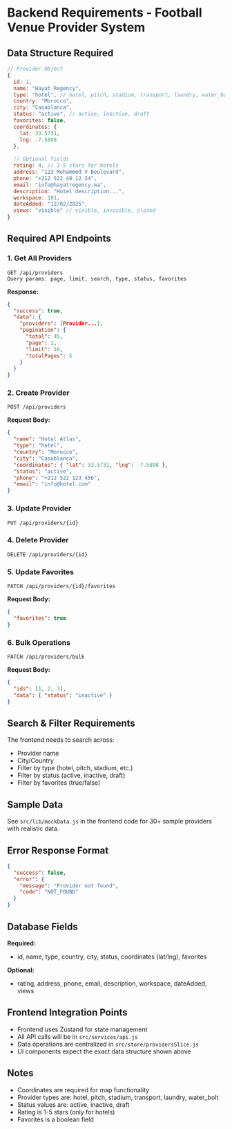 # Backend Requirements - Football Venue Provider System

## Data Structure Required

```javascript
// Provider Object
{
  id: 1,
  name: "Hayat Regency",
  type: "hotel", // hotel, pitch, stadium, transport, laundry, water_bolt
  country: "Morocco",
  city: "Casablanca",
  status: "active", // active, inactive, draft
  favorites: false,
  coordinates: {
    lat: 33.5731,
    lng: -7.5898
  },
  
  // Optional fields
  rating: 4, // 1-5 stars for hotels
  address: "123 Mohammed V Boulevard",
  phone: "+212 522 48 12 34",
  email: "info@hayatregency.ma",
  description: "Hotel description...",
  workspace: 101,
  dateAdded: "12/02/2025",
  views: "visible" // visible, invisible, closed
}
```

## Required API Endpoints

### 1. Get All Providers
```
GET /api/providers
Query params: page, limit, search, type, status, favorites
```

**Response:**
```json
{
  "success": true,
  "data": {
    "providers": [Provider...],
    "pagination": {
      "total": 45,
      "page": 1,
      "limit": 10,
      "totalPages": 5
    }
  }
}
```

### 2. Create Provider
```
POST /api/providers
```

**Request Body:**
```json
{
  "name": "Hotel Atlas",
  "type": "hotel",
  "country": "Morocco",
  "city": "Casablanca",
  "coordinates": { "lat": 33.5731, "lng": -7.5898 },
  "status": "active",
  "phone": "+212 522 123 456",
  "email": "info@hotel.com"
}
```

### 3. Update Provider
```
PUT /api/providers/{id}
```

### 4. Delete Provider
```
DELETE /api/providers/{id}
```

### 5. Update Favorites
```
PATCH /api/providers/{id}/favorites
```

**Request Body:**
```json
{
  "favorites": true
}
```

### 6. Bulk Operations
```
PATCH /api/providers/bulk
```

**Request Body:**
```json
{
  "ids": [1, 2, 3],
  "data": { "status": "inactive" }
}
```

## Search & Filter Requirements

The frontend needs to search across:
- Provider name
- City/Country
- Filter by type (hotel, pitch, stadium, etc.)
- Filter by status (active, inactive, draft)
- Filter by favorites (true/false)

## Sample Data

See `src/lib/mockData.js` in the frontend code for 30+ sample providers with realistic data.

## Error Response Format

```json
{
  "success": false,
  "error": {
    "message": "Provider not found",
    "code": "NOT_FOUND"
  }
}
```

## Database Fields

**Required:**
- id, name, type, country, city, status, coordinates (lat/lng), favorites

**Optional:**
- rating, address, phone, email, description, workspace, dateAdded, views

## Frontend Integration Points

- Frontend uses Zustand for state management
- All API calls will be in `src/services/api.js`
- Data operations are centralized in `src/store/providersSlice.js`
- UI components expect the exact data structure shown above

## Notes

- Coordinates are required for map functionality
- Provider types are: hotel, pitch, stadium, transport, laundry, water_bolt
- Status values are: active, inactive, draft
- Rating is 1-5 stars (only for hotels)
- Favorites is a boolean field 